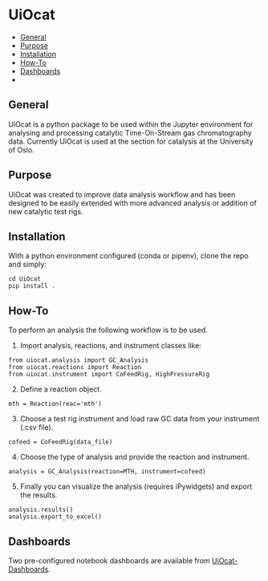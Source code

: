# UiOcat

* [General](#general-info)
* [Purpose](#purpose)
* [Installation](#installation)
* [How-To](#how-to)
* [Dashboards](#dashboards)
* 
## General

UiOcat is a python package to be used within the Jupyter environment for 
analysing and processing catalytic Time-On-Stream gas chromatography data.
Currently UiOcat is used at the section for catalysis at
the University of Oslo.

## Purpose

UiOcat was created to improve data analysis workflow and has been designed
to be easily extended with more advanced analysis or addition of new catalytic
test rigs.

## Installation

With a python environment configured (conda or pipenv), clone the repo and simply:

```
cd UiOcat
pip install .
```

## How-To

To perform an analysis the following workflow is to be used.

1. Import analysis, reactions, and instrument classes like:
```
from uiocat.analysis import GC_Analysis
from uiocat.reactions import Reaction
from uiocat.instrument import CoFeedRig, HighPressureRig
```
2. Define a reaction object.
```
mth = Reaction(reac='mth')
```
3. Choose a test rig instrument and load raw GC data from your instrument (.csv file).
```
cofeed = CoFeedRig(data_file)
```
4. Choose the type of analysis and provide the reaction and instrument.
```
analysis = GC_Analysis(reaction=MTH, instrument=cofeed)
```

5. Finally you can visualize the analysis (requires iPywidgets) and export the results.
```
analysis.results()
analysis.export_to_excel()
```
## Dashboards

Two pre-configured notebook dashboards are available from [UiOcat-Dashboards](https://github.com/NicHaaJun/UiOcat-Dashboards).



